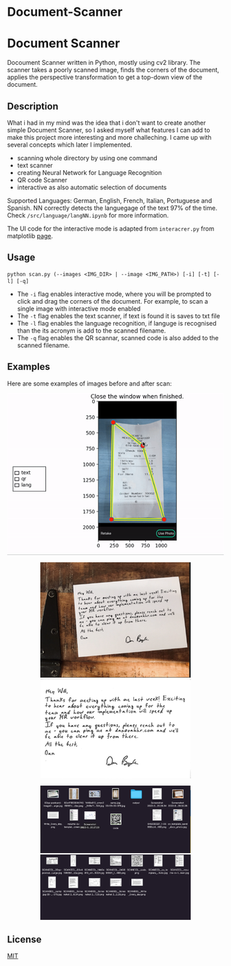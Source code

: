 # Document-Scanner

 # Document Scanner

 Docoument Scanner written in Python, mostly using cv2 library. The scanner takes a poorly scanned image, finds the corners of the document, applies the perspective transformation to get a top-down view of the document.
 ## Description
 What i had in my mind was the idea that i don't want to create another simple Document Scanner, so I asked myself what features I can add to make this project more interesting and more challeching.
 I came up with several concepts which later I implemented.
 - scanning whole directory by using one command
 - text scanner
 - creating Neural Network for Language Recognition
 - QR code Scanner 
 - interactive as also automatic selection of documents

 Supported Languages: German, English, French, Italian, Portuguese and Spanish. NN correctly detects the languegage of the text 97% of the time. Check `/src/language/langNN.ipynb` for more information.

 The UI code for the interactive mode is adapted from `interacrer.py` from matplotlib [page](https://matplotlib.org/examples/event_handling/poly_editor.html).



 ## Usage
 ```
 python scan.py (--images <IMG_DIR> | --image <IMG_PATH>) [-i] [-t] [-l] [-q] 
 ```
 * The `-i` flag enables interactive mode, where you will be prompted to click and drag the corners of the document. For example, to scan a single image with interactive mode enabled
 * The `-t` flag enables the text scanner, if text is found it is saves to txt file
 * The `-l` flag enables the language recognition, if languge is recognised than the its acronym is add to the scanned filename. 
 * The `-q` flag enables the QR scannar, scanned code is also added to the scanned filename.


 ## Examples
 Here are some examples of images before and after scan:
 <p align="center">
 <img src="./images/contours.gif">
 </p>
 <p align="center">
   <img src="./images/1_1.png" width="350" title="Before">
   <img src="./images/1_2.png" width="350" alt="After">
 </p>
 <p align="center">
   <img src="./images/2_1.png" width="350" title="Before">
   <img src="./images/2_2.png" width="350" alt="After">

 </p>


 ## License

 [MIT](https://choosealicense.com/licenses/mit/)

